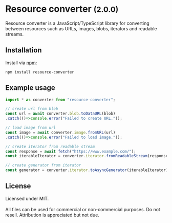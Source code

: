 # Resource converter <small>(2.0.0)</small>
Resource converter is a JavaScript/TypeScript library for
converting between resources such as URLs, images, blobs, iterators and readable streams.

## Installation
Install via [npm](https://www.npmjs.com/package/resource-converter):
```shell
npm install resource-converter
```

## Example usage
```typescript
import * as converter from "resource-converter";

// create url from blob
const url = await converter.blob.toDataURL(blob)
.catch(()=>console.error("Failed to create URL."));

// load image from url
const image = await converter.image.fromURL(url)
.catch(()=>console.error("Failed to load image."));

// create iterator from readable stream 
const response = await fetch("https://www.example.com/");
const iterableIterator = converter.iterator.fromReadableStream(response.body);

// create generator from iterator
const generator = converter.iterator.toAsyncGenerator(iterableIterator);
```

## License
Licensed under MIT.<br/>
<br/>
All files can be used for commercial or non-commercial purposes. Do not resell. Attribution is appreciated but not due.
